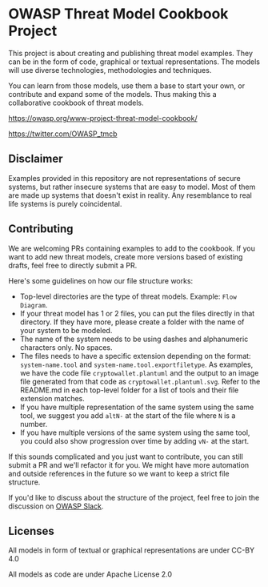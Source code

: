 # OWASP Threat Model Cookbook Project

This project is about creating and publishing threat model examples. They can be in the form of code, graphical or textual representations. The models will use diverse technologies, methodologies and techniques.

You can learn from those models, use them a base to start your own, or contribute and expand some of the models. Thus making this a collaborative cookbook of threat models.

https://owasp.org/www-project-threat-model-cookbook/

https://twitter.com/OWASP_tmcb

## Disclaimer
Examples provided in this repository are not representations of secure systems, but rather insecure systems that are easy to model. Most of them are made up systems that doesn't exist in reality. Any resemblance to real life systems is purely coincidental.

## Contributing
We are welcoming PRs containing examples to add to the cookbook. If you want to add new threat models, create more versions based of existing drafts, feel free to directly submit a PR.

Here's some guidelines on how our file structure works:
* Top-level directories are the type of threat models. Example: `Flow Diagram`.
* If your threat model has 1 or 2 files, you can put the files directly in that directory. If they have more, please create a folder with the name of your system to be modeled.
* The name of the system needs to be using dashes and alphanumeric characters only. No spaces.
* The files needs to have a specific extension depending on the format: `system-name.tool` and `system-name.tool.exportfiletype`. As examples, we have the code file `cryptowallet.plantuml` and the output to an image file generated from that code as `cryptowallet.plantuml.svg`. Refer to the README.md in each top-level folder for a list of tools and their file extension matches.
* If you have multiple representation of the same system using the same tool, we suggest you add `altN-` at the start of the file where `N` is a number.
* If you have multiple versions of the same system using the same tool, you could also show progression over time by adding `vN-` at the start.

If this sounds complicated and you just want to contribute, you can still submit a PR and we'll refactor it for you. We might have more automation and outside references in the future so we want to keep a strict file structure.

If you'd like to discuss about the structure of the project, feel free to join the discussion on [OWASP Slack](https://owasp.slack.com/messages/threatmodel-cookbook/).

## Licenses

All models in form of textual or graphical representations are under CC-BY 4.0

All models as code are under Apache License 2.0

